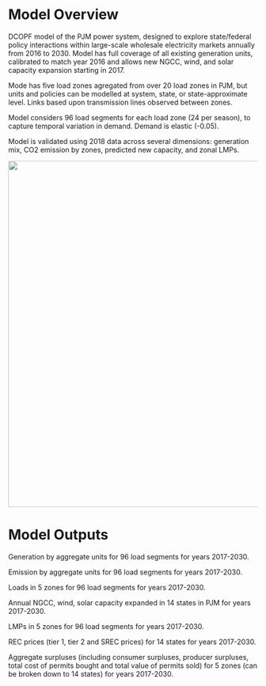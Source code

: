 # Model Overview
DCOPF model of the PJM power system, designed to explore state/federal policy interactions within large-scale wholesale electricity markets annually from 2016 to 2030. Model has full coverage of all existing generation units, calibrated to match year 2016 and allows new NGCC,  wind, and solar capacity expansion starting in 2017.

Mode has five load zones agregated from over 20 load zones in PJM, but units and policies can be modelled at system, state, or state-approximate level. Links based upon transmission lines observed  between  zones.

Model considers 96 load segments  for each load zone  (24 per season), to capture temporal variation in demand.  Demand  is elastic (-0.05).

Model is validated using 2018 data across several dimensions: generation mix, CO2 emission by zones, predicted new capacity, and zonal LMPs.

<img src="https://user-images.githubusercontent.com/56058936/87237658-11a29f80-c3c7-11ea-8256-6c68cc44e66e.png" width="700">

# Model Outputs
Generation by aggregate units for 96 load segments for years 2017-2030.

Emission by aggregate units for 96 load segments for years 2017-2030.

Loads in 5 zones for 96 load segments for years 2017-2030.

Annual NGCC, wind, solar capacity expanded in 14 states in PJM for years 2017-2030.

LMPs in 5 zones for 96 load segments for years 2017-2030.

REC prices (tier 1, tier 2 and SREC prices) for 14 states for years 2017-2030.

Aggregate surpluses (including consumer surpluses, producer surpluses, total cost of permits bought and total value of permits sold) for 5 zones (can be broken down to 14 states) for years 2017-2030.

